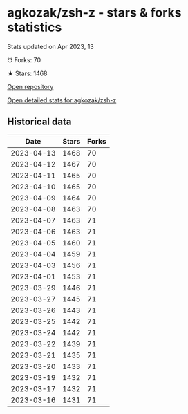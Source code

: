 # agkozak/zsh-z - stars & forks statistics

Stats updated on Apr 2023, 13

☋ Forks: 70

★ Stars: 1468

[Open repository](https://github.com/agkozak/zsh-z)

[Open detailed stats for agkozak/zsh-z](https://reviewgithub.com/rep/agkozak/zsh-z)

## Historical data
| Date | Stars | Forks |
|------|-------|-------|
| 2023-04-13 | 1468 | 70 | 
| 2023-04-12 | 1467 | 70 | 
| 2023-04-11 | 1465 | 70 | 
| 2023-04-10 | 1465 | 70 | 
| 2023-04-09 | 1464 | 70 | 
| 2023-04-08 | 1463 | 70 | 
| 2023-04-07 | 1463 | 71 | 
| 2023-04-06 | 1463 | 71 | 
| 2023-04-05 | 1460 | 71 | 
| 2023-04-04 | 1459 | 71 | 
| 2023-04-03 | 1456 | 71 | 
| 2023-04-01 | 1453 | 71 | 
| 2023-03-29 | 1446 | 71 | 
| 2023-03-27 | 1445 | 71 | 
| 2023-03-26 | 1443 | 71 | 
| 2023-03-25 | 1442 | 71 | 
| 2023-03-24 | 1442 | 71 | 
| 2023-03-22 | 1439 | 71 | 
| 2023-03-21 | 1435 | 71 | 
| 2023-03-20 | 1433 | 71 | 
| 2023-03-19 | 1432 | 71 | 
| 2023-03-17 | 1432 | 71 | 
| 2023-03-16 | 1431 | 71 | 

